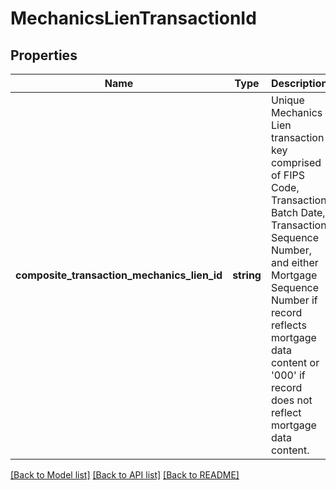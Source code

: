 # MechanicsLienTransactionId

## Properties
Name | Type | Description | Notes
------------ | ------------- | ------------- | -------------
**composite_transaction_mechanics_lien_id** | **string** | Unique Mechanics Lien transaction key comprised of FIPS Code, Transaction Batch Date, Transaction Sequence Number, and either Mortgage Sequence Number if record reflects mortgage data content or &#x27;000&#x27; if record does not reflect mortgage data content. | [optional] 

[[Back to Model list]](../../README.md#documentation-for-models) [[Back to API list]](../../README.md#documentation-for-api-endpoints) [[Back to README]](../../README.md)


